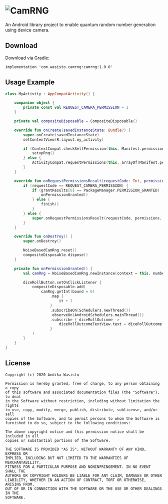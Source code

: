 ![CamRNG](https://i.imgur.com/3H8NW2B.png)
==========================================

An Android library project to enable quantum random number generation using device camera.

Download
--------

Download via Gradle:

    implementation 'com.wasisto.camrng:camrng:1.0.0'

Usage Example
-------------

```kotlin
class MyActivity : AppCompatActivity() {

    companion object {
        private const val REQUEST_CAMERA_PERMISSION = 1
    }

    private val compositeDisposable = CompositeDisposable()

    override fun onCreate(savedInstanceState: Bundle?) {
        super.onCreate(savedInstanceState)
        setContentView(R.layout.my_activity)

        if (ContextCompat.checkSelfPermission(this, Manifest.permission.CAMERA) == PackageManager.PERMISSION_GRANTED) {
            setupRng()
        } else {
            ActivityCompat.requestPermissions(this, arrayOf(Manifest.permission.CAMERA), REQUEST_CAMERA_PERMISSION)
        }
    }

    override fun onRequestPermissionsResult(requestCode: Int, permissions: Array<String>, grantResults: IntArray) {
        if (requestCode == REQUEST_CAMERA_PERMISSION) {
            if (grantResults[0] == PackageManager.PERMISSION_GRANTED) {
                onPermissionGranted()
            } else {
                finish()
            }
        } else {
            super.onRequestPermissionsResult(requestCode, permissions, grantResults)
        }
    }

    override fun onDestroy() {
        super.onDestroy()

        NoiseBasedCamRng.reset()
        compositeDisposable.dispose()
    }

    private fun onPermissionGranted() {
        val camRng = NoiseBasedCamRng.newInstance(context = this, numberOfPixelsToUse = 500)

        diceRollButton.setOnClickListener {
            compositeDisposable.add(
                camRng.getInt(bound = 6)
                    .map {
                        it + 1
                    }
                    .subscribeOn(Schedulers.newThread())
                    .observeOn(AndroidSchedulers.mainThread())
                    .subscribe { diceRollOutcome ->
                        diceRollOutcomeTextView.text = diceRollOutcome.toString()
                    }
            )
        }
    }
}
```

License
-------

    Copyright (c) 2020 Andika Wasisto

    Permission is hereby granted, free of charge, to any person obtaining a copy
    of this software and associated documentation files (the "Software"), to deal
    in the Software without restriction, including without limitation the rights
    to use, copy, modify, merge, publish, distribute, sublicense, and/or sell
    copies of the Software, and to permit persons to whom the Software is
    furnished to do so, subject to the following conditions:

    The above copyright notice and this permission notice shall be included in all
    copies or substantial portions of the Software.

    THE SOFTWARE IS PROVIDED "AS IS", WITHOUT WARRANTY OF ANY KIND, EXPRESS OR
    IMPLIED, INCLUDING BUT NOT LIMITED TO THE WARRANTIES OF MERCHANTABILITY,
    FITNESS FOR A PARTICULAR PURPOSE AND NONINFRINGEMENT. IN NO EVENT SHALL THE
    AUTHORS OR COPYRIGHT HOLDERS BE LIABLE FOR ANY CLAIM, DAMAGES OR OTHER
    LIABILITY, WHETHER IN AN ACTION OF CONTRACT, TORT OR OTHERWISE, ARISING FROM,
    OUT OF OR IN CONNECTION WITH THE SOFTWARE OR THE USE OR OTHER DEALINGS IN THE
    SOFTWARE.